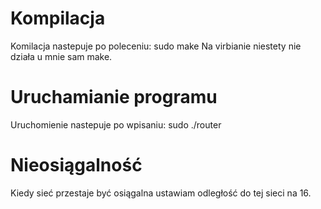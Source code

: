 # Kompilacja

Komilacja nastepuje po poleceniu: sudo make
Na virbianie niestety nie działa u mnie sam make.

# Uruchamianie programu

Uruchomienie nastepuje po wpisaniu: sudo ./router

# Nieosiągalność

Kiedy sieć przestaje być osiągalna ustawiam odległość do tej sieci na 16.
